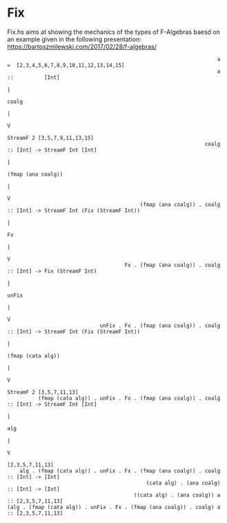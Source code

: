 # Fix

Fix.hs aims at showing the mechanics of the types of F-Algebras baesd on an example given in the following presentation:
https://bartoszmilewski.com/2017/02/28/f-algebras/


                                                                        a =  [2,3,4,5,6,7,8,9,10,11,12,13,14,15]
                                                                        a ::          [Int]
                                                                                        |
                                                                                      coalg
                                                                                        |
                                                                                        V
                                                                           StreamF 2 [3,5,7,9,11,13,15]
                                                                    coalg :: [Int] -> StreamF Int [Int]
                                                                                        |
                                                                                (fmap (ana coalg))
                                                                                        |
                                                                                        V
                                               (fmap (ana coalg)) . coalg :: [Int] -> StreamF Int (Fix (StreamF Int))
                                                                                        |
                                                                                        Fx
                                                                                        |
                                                                                        V
                                          Fx . (fmap (ana coalg)) . coalg :: [Int] -> Fix (StreamF Int)
                                                                                        |
                                                                                      unFix
                                                                                        |
                                                                                        V
                                  unFix . Fx . (fmap (ana coalg)) . coalg :: [Int] -> StreamF Int (Fix (StreamF Int))
                                                                                        |
                                                                                (fmap (cata alg))
                                                                                        |
                                                                                        V
                                                                             StreamF 2 [3,5,7,11,13]
              (fmap (cata alg)) . unFix . Fx . (fmap (ana coalg)) . coalg :: [Int] -> StreamF Int [Int]
                                                                                        |
                                                                                       alg
                                                                                        |
                                                                                        V
                                                                                 [2,3,5,7,11,13]
        alg . (fmap (cata alg)) . unFix . Fx . (fmap (ana coalg)) . coalg :: [Int] -> [Int]
                                                 (cata alg) . (ana coalg) :: [Int] -> [Int]
                                             ((cata alg) . (ana coalg)) a :: [2,3,5,7,11,13]
    (alg . (fmap (cata alg)) . unFix . Fx . (fmap (ana coalg)) . coalg) a :: [2,3,5,7,11,13]
    
